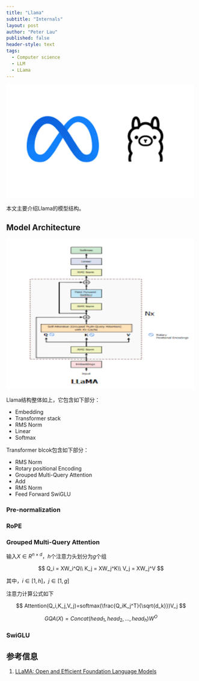 ```yaml
---
title: "Llama"
subtitle: "Internals"
layout: post
author: "Peter Lau"
published: false
header-style: text
tags:
  - Computer science
  - LLM
  - LLama
---
```



<div>
  <img class="shadow" src="/img/llama/llama-logo.png" width="500" height="300" alt="Llama Architecture">
</div>

本文主要介绍Llama的模型结构。

## Model Architecture


<div>
  <img class="shadow" src="/img/llama/llama_arch.png" width="500" height="400" alt="Llama Architecture">
</div>

Llama结构整体如上，它包含如下部分：

+ Embedding
+ Transformer stack
+ RMS Norm
+ Linear
+ Softmax

Transformer blcok包含如下部分：

+ RMS Norm
+ Rotary positional Encoding
+ Grouped Multi-Query Attention
+ Add
+ RMS Norm
+ Feed Forward SwiGLU

### Pre-normalization

### RoPE

### Grouped Multi-Query Attention

输入$X \in R^{n \times d}$，$h$个注意力头划分为$g$个组

$$
Q_i = XW_i^Q\\
K_j = XW_j^K\\
V_j = XW_j^V
$$

其中，$i \in [1,h]$，$j \in [1,g]$

注意力计算公式如下

$$
Attention(Q_i,K_j,V_j)=softmax(\frac{Q_iK_j^T}{\sqrt{d_k}})V_j
$$

$$
GQA(X)=Concat(head_1,head_2,...,head_h)W^O
$$


### SwiGLU

## 参考信息

1. [LLaMA: Open and Efficient Foundation Language Models](https://arxiv.org/pdf/2302.13971)
